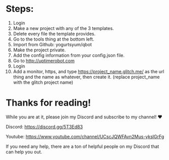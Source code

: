 # Steps:
1) Login
2) Make a new project with any of the 3 templates.
3) Delete every file the template provides.
4) Go to the tools thing at the bottom left.
5) Import from Github: yogurtsyum/qbot
6) Make the project private.
7) Add the config information from your config.json file.
8) Go to http://uptimerobot.com
9) Login
10) Add a monitor, https, and type https://project_name.glitch.me/ as the url thing and the name as whatever, then create it. (replace project_name with the glitch project name)

# Thanks for reading!
While you are at it, please join my Discord and subscribe to my channel! ❤️ 

Discord: https://discord.gg/5T3Ed83

Youtube: https://www.youtube.com/channel/UCscJQWFAvn2Mus-ykslGrFg

If you need any help, there are a ton of helpful people on my Discord that can help you out.